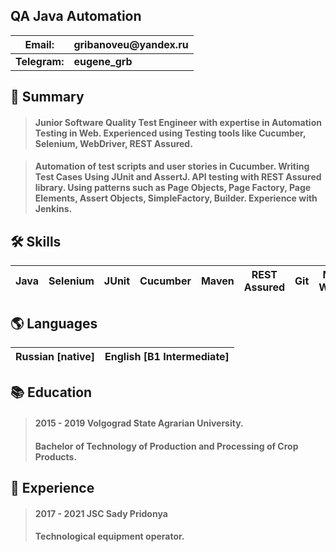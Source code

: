 ## QA Java Automation

__Email:__ |__gribanoveu@yandex.ru__| 
---------|------------------|
__Telegram:__| __eugene_grb__ |

## 📄 Summary
> #### Junior Software Quality Test Engineer with expertise in Automation Testing in Web. Experienced using Testing tools like Cucumber, Selenium, WebDriver, REST Assured.

> #### Automation of test scripts and user stories in Cucumber. Writing Test Cases Using JUnit and AssertJ. API testing with REST Assured library. Using patterns such as Page Objects, Page Factory, Page Elements, Assert Objects, SimpleFactory, Builder. Experience with Jenkins.

## 🛠 Skills

Java | Selenium | JUnit | Cucumber | Maven| REST Assured| Git | MacOS, Windows
-----|----------|-------|----------|------|------------|------|--------------


## 🌎 Languages
Russian [native] | English [B1 Intermediate]
-----------------|--------------------------

## 📚 Education
> #### 2015 - 2019 Volgograd State Agrarian University. 
> #### Bachelor of Technology of Production and Processing of Crop Products.

## 💼  Experience
> #### 2017 - 2021 JSC Sady Pridonya
> #### Technological equipment operator.
